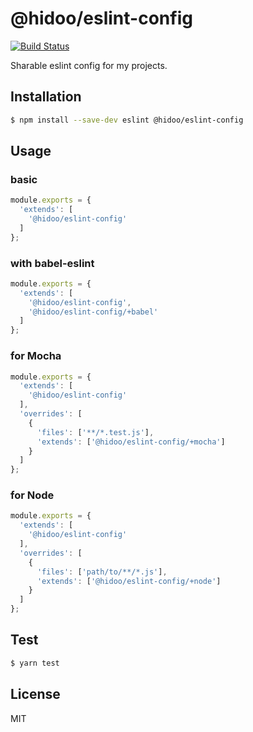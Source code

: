 # @hidoo/eslint-config

[![Build Status](https://travis-ci.com/hidoo/eslint-config.svg?branch=master)](https://travis-ci.com/hidoo/eslint-config)

Sharable eslint config for my projects.

## Installation

```sh
$ npm install --save-dev eslint @hidoo/eslint-config
```

## Usage

### basic

```js
module.exports = {
  'extends': [
    '@hidoo/eslint-config'
  ]
};
```

### with babel-eslint

```js
module.exports = {
  'extends': [
    '@hidoo/eslint-config',
    '@hidoo/eslint-config/+babel'
  ]
};
```

### for Mocha

```js
module.exports = {
  'extends': [
    '@hidoo/eslint-config'
  ],
  'overrides': [
    {
      'files': ['**/*.test.js'],
      'extends': ['@hidoo/eslint-config/+mocha']
    }
  ]
};
```

### for Node

```js
module.exports = {
  'extends': [
    '@hidoo/eslint-config'
  ],
  'overrides': [
    {
      'files': ['path/to/**/*.js'],
      'extends': ['@hidoo/eslint-config/+node']
    }
  ]
};
```

## Test

```sh
$ yarn test
```

## License

MIT
